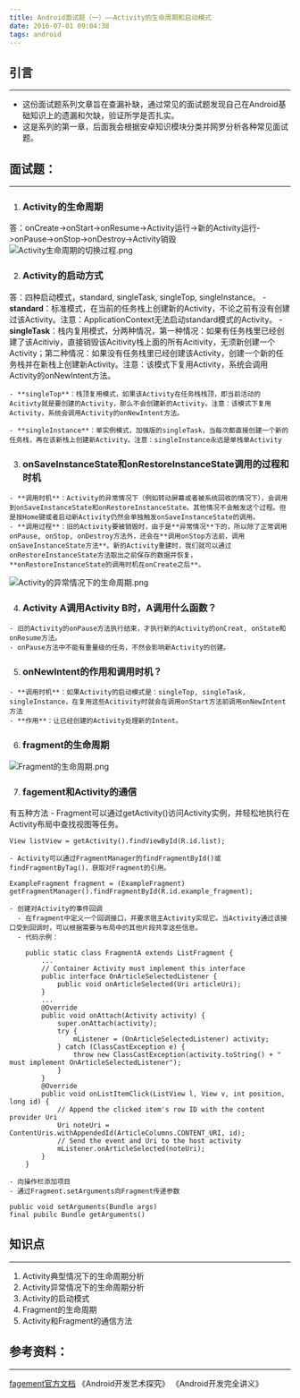 ```yaml
---
title: Android面试题（一）——Activity的生命周期和启动模式
date: 2016-07-01 09:04:38
tags: android
---
```

## 引言
***
  - 这份面试题系列文章旨在查漏补缺，通过常见的面试题发现自己在Android基础知识上的遗漏和欠缺，验证所学是否扎实。
  - 这是系列的第一章，后面我会根据安卓知识模块分类并网罗分析各种常见面试题。
<!--more-->
## 面试题：
***

  1. ### Activity的生命周期
答：onCreate->onStart->onResume->Activity运行->新的Activity运行->onPause->onStop->onDestroy->Activity销毁
![Activity生命周期的切换过程.png](http://upload-images.jianshu.io/upload_images/1944615-97050739d9be01dd.png?imageMogr2/auto-orient/strip%7CimageView2/2/w/1240)

  2. ### Activity的启动方式
答：四种启动模式，standard, singleTask, singleTop, singleInstance。 
    - **standard**：标准模式，在当前的任务栈上创建新的Activity，不论之前有没有创建过该Activity。注意：ApplicationContext无法启动standard模式的Activity。
    - **singleTask**：栈内复用模式，分两种情况，第一种情况：如果有任务栈里已经创建了该Acitiviy，直接销毁该Acitivity栈上面的所有Acitivity，无须新创建一个Activity；第二种情况：如果没有任务栈里已经创建该Activity，创建一个新的任务栈并在新栈上创建新Activity。注意：该模式下复用Activity，系统会调用Activity的onNewIntent方法。

    - **singleTop**：栈顶复用模式，如果该Activity在任务栈栈顶，即当前活动的Acitivty就是要创建的Activity，那么不会创建新的Activity。注意：该模式下复用Activity，系统会调用Activity的onNewIntent方法。

    - **singleInstance**：单实例模式，加强版的singleTask，当每次都直接创建一个新的任务栈，再在该新栈上创建新Activity。注意：singleInstance永远是单栈单Activity

  3. ### onSaveInstanceState和onRestoreInstanceState调用的过程和时机
    - **调用时机**：Activity的异常情况下（例如转动屏幕或者被系统回收的情况下），会调用到onSaveInstanceState和onRestoreInstanceState。其他情况不会触发这个过程。但是按Home键或者启动新Activity仍然会单独触发onSaveInstanceState的调用。
    - **调用过程**：旧的Activity要被销毁时，由于是**异常情况**下的，所以除了正常调用onPause, onStop, onDestroy方法外，还会在**调用onStop方法前，调用onSaveInstanceState方法**。新的Activity重建时，我们就可以通过onRestoreInstanceState方法取出之前保存的数据并恢复，**onRestoreInstanceState的调用时机在onCreate之后**。
![Activity的异常情况下的生命周期.png](http://upload-images.jianshu.io/upload_images/1944615-f0a751d7a50bec9c.png?imageMogr2/auto-orient/strip%7CimageView2/2/w/1240)

  4. ### Activity A调用Activity B时，A调用什么函数？
    - 旧的Activity的onPause方法执行结束，才执行新的Activity的onCreat, onState和onResume方法。
    - onPause方法中不能有重量级的任务，不然会影响新Activity的创建。

  5. ### onNewIntent的作用和调用时机？
    - **调用时机**：如果Activity的启动模式是：singleTop, singleTask, singleInstance，在复用这些Acitivity时就会在调用onStart方法前调用onNewIntent方法
    - **作用**：让已经创建的Activity处理新的Intent。

  6. ### fragment的生命周期
![Fragment的生命周期.png](http://upload-images.jianshu.io/upload_images/1944615-75a6a50f39fc3ea2.png?imageMogr2/auto-orient/strip%7CimageView2/2/w/1240)

  7. ### fagement和Activity的通信
有五种方法
    - Fragment可以通过getActivity()访问Activity实例，并轻松地执行在Activity布局中查找视图等任务。
```
View listView = getActivity().findViewById(R.id.list);
```
    - Activity可以通过FragmentManager的findFragmentById()或findFragmentByTag()，获取对Fragment的引用。
```
ExampleFragment fragment = (ExampleFragment) getFragmentManager().findFragmentById(R.id.example_fragment);
```

    - 创建对Activity的事件回调
      - 在fragment中定义一个回调接口，并要求宿主Activity实现它。当Activity通过该接口受到回调时，可以根据需要与布局中的其他片段共享这些信息。
      - 代码示例：
```
    public static class FragmentA extends ListFragment {
        ...
        // Container Activity must implement this interface
        public interface OnArticleSelectedListener {
            public void onArticleSelected(Uri articleUri);
        }
        ...
        @Override
        public void onAttach(Activity activity) {
            super.onAttach(activity);
            try {
                mListener = (OnArticleSelectedListener) activity;
            } catch (ClassCastException e) {
                throw new ClassCastException(activity.toString() + " must implement OnArticleSelectedListener");
            }
        }
        @Override
        public void onListItemClick(ListView l, View v, int position, long id) {
            // Append the clicked item's row ID with the content provider Uri
            Uri noteUri = ContentUris.withAppendedId(ArticleColumns.CONTENT_URI, id);
            // Send the event and Uri to the host activity
            mListener.onArticleSelected(noteUri);
        }
    }
```
    - 向操作栏添加项目
    - 通过Fragment.setArguments向Fragment传递参数
```
public void setArguments(Bundle args)
final pubilc Bundle getArguments()
```

## 知识点
***
  1. Activity典型情况下的生命周期分析
  2. Activity异常情况下的生命周期分析
  3. Activity的启动模式
  4. Fragment的生命周期
  5. Activity和Fragment的通信方法

## 参考资料：
***
[fagement官方文档](https://developer.android.com/guide/components/fragments.html)
《Android开发艺术探究》
《Android开发完全讲义》
